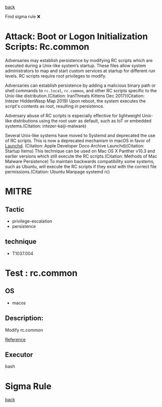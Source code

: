 
[back](../index.md)

Find sigma rule :x: 

# Attack: Boot or Logon Initialization Scripts: Rc.common 

Adversaries may establish persistence by modifying RC scripts which are executed during a Unix-like system’s startup. These files allow system administrators to map and start custom services at startup for different run levels. RC scripts require root privileges to modify.

Adversaries can establish persistence by adding a malicious binary path or shell commands to <code>rc.local</code>, <code>rc.common</code>, and other RC scripts specific to the Unix-like distribution.(Citation: IranThreats Kittens Dec 2017)(Citation: Intezer HiddenWasp Map 2019) Upon reboot, the system executes the script's contents as root, resulting in persistence.

Adversary abuse of RC scripts is especially effective for lightweight Unix-like distributions using the root user as default, such as IoT or embedded systems.(Citation: intezer-kaiji-malware)

Several Unix-like systems have moved to Systemd and deprecated the use of RC scripts. This is now a deprecated mechanism in macOS in favor of [Launchd](https://attack.mitre.org/techniques/T1053/004). (Citation: Apple Developer Doco Archive Launchd)(Citation: Startup Items) This technique can be used on Mac OS X Panther v10.3 and earlier versions which still execute the RC scripts.(Citation: Methods of Mac Malware Persistence) To maintain backwards compatibility some systems, such as Ubuntu, will execute the RC scripts if they exist with the correct file permissions.(Citation: Ubuntu Manpage systemd rc)

# MITRE
## Tactic
  - privilege-escalation
  - persistence


## technique
  - T1037.004


# Test : rc.common
## OS
  - macos


## Description:
Modify rc.common

[Reference](https://developer.apple.com/library/content/documentation/MacOSX/Conceptual/BPSystemStartup/Chapters/StartupItems.html)


## Executor
bash

# Sigma Rule


[back](../index.md)
